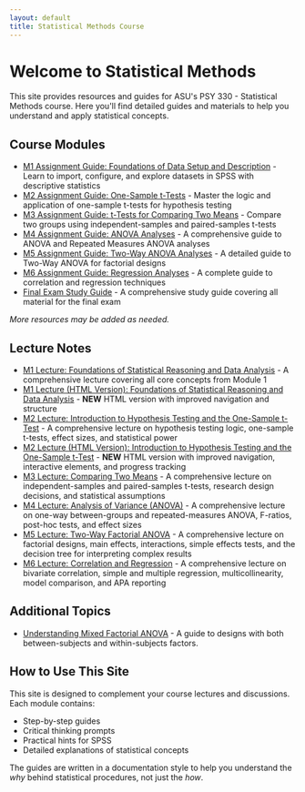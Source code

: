 ```yaml
---
layout: default
title: Statistical Methods Course
---
```


# Welcome to Statistical Methods

This site provides resources and guides for ASU's PSY 330 - Statistical Methods course. Here you'll find detailed guides and materials to help you understand and apply statistical concepts.

## Course Modules

- [M1 Assignment Guide: Foundations of Data Setup and Description](/m1) - Learn to import, configure, and explore datasets in SPSS with descriptive statistics
- [M2 Assignment Guide: One-Sample t-Tests](/m2) - Master the logic and application of one-sample t-tests for hypothesis testing
- [M3 Assignment Guide: t-Tests for Comparing Two Means](/m3) - Compare two groups using independent-samples and paired-samples t-tests
- [M4 Assignment Guide: ANOVA Analyses](/m4) - A comprehensive guide to ANOVA and Repeated Measures ANOVA analyses
- [M5 Assignment Guide: Two-Way ANOVA Analyses](/m5) - A detailed guide to Two-Way ANOVA for factorial designs
- [M6 Assignment Guide: Regression Analyses](/m6) - A complete guide to correlation and regression techniques
- [Final Exam Study Guide](/final-exam) - A comprehensive study guide covering all material for the final exam

_More resources may be added as needed._

## Lecture Notes

- [M1 Lecture: Foundations of Statistical Reasoning and Data Analysis](/m1-lecture) - A comprehensive lecture covering all core concepts from Module 1
- [M1 Lecture (HTML Version): Foundations of Statistical Reasoning and Data Analysis](/m1-lecture.html) - **NEW** HTML version with improved navigation and structure
- [M2 Lecture: Introduction to Hypothesis Testing and the One-Sample t-Test](/m2-lecture) - A comprehensive lecture on hypothesis testing logic, one-sample t-tests, effect sizes, and statistical power
- [M2 Lecture (HTML Version): Introduction to Hypothesis Testing and the One-Sample t-Test](/m2-lecture.html) - **NEW** HTML version with improved navigation, interactive elements, and progress tracking
- [M3 Lecture: Comparing Two Means](/m3-lecture) - A comprehensive lecture on independent-samples and paired-samples t-tests, research design decisions, and statistical assumptions
- [M4 Lecture: Analysis of Variance (ANOVA)](/m4-lecture) - A comprehensive lecture on one-way between-groups and repeated-measures ANOVA, F-ratios, post-hoc tests, and effect sizes
- [M5 Lecture: Two-Way Factorial ANOVA](/m5-lecture) - A comprehensive lecture on factorial designs, main effects, interactions, simple effects tests, and the decision tree for interpreting complex results
- [M6 Lecture: Correlation and Regression](/m6-lecture) - A comprehensive lecture on bivariate correlation, simple and multiple regression, multicollinearity, model comparison, and APA reporting

## Additional Topics

- [Understanding Mixed Factorial ANOVA](/mixed-factorial-anova) - A guide to designs with both between-subjects and within-subjects factors.

## How to Use This Site

This site is designed to complement your course lectures and discussions. Each module contains:

- Step-by-step guides
- Critical thinking prompts
- Practical hints for SPSS
- Detailed explanations of statistical concepts

The guides are written in a documentation style to help you understand the _why_ behind statistical procedures, not just the _how_.
